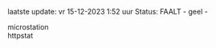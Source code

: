 laatste update: 
vr 15-12-2023  1:52   uur 
Status: FAALT - geel - 
<div class="service Y">microstation</div><div class="service G">httpstat</div>